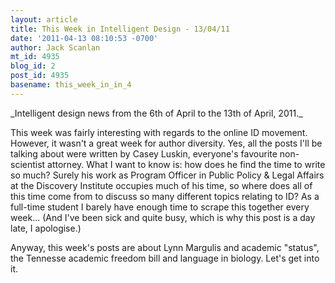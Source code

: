 ```yaml
---
layout: article
title: This Week in Intelligent Design - 13/04/11
date: '2011-04-13 08:10:53 -0700'
author: Jack Scanlan
mt_id: 4935
blog_id: 2
post_id: 4935
basename: this_week_in_in_4
---
```

<p>_Intelligent design news from the 6th of April to the 13th of April, 2011._</p>


<p>This week was fairly interesting with regards to the online ID movement. However, it wasn't a great week for author diversity. Yes, all the posts I'll be talking about were written by Casey Luskin, everyone's favourite non-scientist attorney. What I want to know is: how does he find the time to write so much? Surely his work as Program Officer in Public Policy & Legal Affairs at the Discovery Institute occupies much of his time, so where does all of this time come from to discuss so many different topics relating to ID? As a full-time student I barely have enough time to scrape this together every week... (And I've been sick and quite busy, which is why this post is a day late, I apologise.)</p>


<p>Anyway, this week's posts are about Lynn Margulis and academic "status", the Tennesse academic freedom bill and language in biology. Let's get into it.</p>

